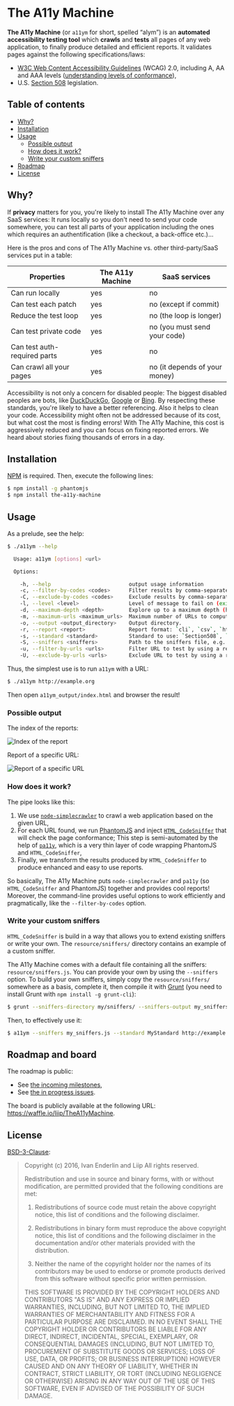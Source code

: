 # The A11y Machine

**The A11y Machine** (or `a11ym` for short, spelled “alym”) is an **automated
accessibility testing tool** which **crawls** and **tests** all pages of any web
application, to finally produce detailed and efficient reports. It validates
pages against the following specifications/laws:

  * [W3C Web Content Accessibility Guidelines](http://www.w3.org/TR/WCAG20/)
    (WCAG) 2.0, including A, AA and AAA levels ([understanding levels of
    conformance](http://www.w3.org/TR/UNDERSTANDING-WCAG20/conformance.html#uc-levels-head)),
  * U.S. [Section 508](http://www.section508.gov/) legislation.

## Table of contents

* [Why?](#why)
* [Installation](#installation)
* [Usage](#usage)
  * [Possible output](#possible-output)
  * [How does it work?](#how-does-it-work)
  * [Write your custom sniffers](#write-your-custom-sniffers)
* [Roadmap](#roadmap)
* [License](#license)

## Why?

If **privacy** matters for you, you're likely to install The A11y Machine over
any SaaS services: It runs locally so you don't need to send your code
somewhere, you can test all parts of your application including the ones which
requires an authentification (like a checkout, a back-office etc.)…

Here is the pros and cons of The A11y Machine vs. other third-party/SaaS
services put in a table:

Properties | The A11y Machine | SaaS services
-----------|------------------|---------------
Can run locally              | yes | no
Can test each patch          | yes | no (except if commit)
Reduce the test loop         | yes | no (the loop is longer)
Can test private code        | yes | no (you must send your code)
Can test auth-required parts | yes | no
Can crawl all your pages     | yes | no (it depends of your money)

Accessibility is not only a concern for disabled people: The biggest disabled
peoples are bots, like [DuckDuckGo](https://duckduckgo.com),
[Google](https://google.com/) or [Bing](https://bing.com/). By respecting these
standards, you're likely to have a better referencing. Also it helps to clean
your code. Accessibility might often not be addressed because of its cost, but
what cost the most is finding errors! With The A11y Machine, this cost is
aggressively reduced and you can focus on fixing reported errors. We heard about
stories fixing thousands of errors in a day.

## Installation

[NPM](http://npmjs.org/) is required. Then, execute the following lines:

```sh
$ npm install -g phantomjs
$ npm install the-a11y-machine
```

## Usage

As a prelude, see the help:

```sh
$ ./a11ym --help

  Usage: a11ym [options] <url>

  Options:

    -h, --help                         output usage information
    -c, --filter-by-codes <codes>      Filter results by comma-separated WCAG codes (e.g. `H25,H91,G18`).
    -C, --exclude-by-codes <codes>     Exclude results by comma-separated WCAG codes (e.g. `H25,H91,G18`).
    -l, --level <level>                Level of message to fail on (exit code 2): `error` (default), `warning`, `notice`.
    -d, --maximum-depth <depth>        Explore up to a maximum depth (hops).
    -m, --maximum-urls <maximum_urls>  Maximum number of URLs to compute.
    -o, --output <output_directory>    Output directory.
    -r, --report <report>              Report format: `cli`, `csv`, `html` (default), `json` or `markdown`.
    -s, --standard <standard>          Standard to use: `Section508`, `WCAG2A`, `WCAG2AA` (default), ` WCAG2AAA` or your own (see `--sniffers`).
    -S, --sniffers <sniffers>          Path to the sniffers file, e.g. `resource/sniffers.js` (default).
    -u, --filter-by-urls <urls>        Filter URL to test by using a regular expression without delimiters (e.g. 'news|contact').
    -U, --exclude-by-urls <urls>       Exclude URL to test by using a regular expression without delimiters (e.g. 'news|contact').
```

Thus, the simplest use is to run `a11ym` with a URL:

```sh
$ ./a11ym http://example.org
```

Then open `a11ym_output/index.html` and browser the result!

### Possible output

The index of the reports:

![Index of the report](resource/screenshots/index.png)

Report of a specific URL:

![Report of a specific URL](resource/screenshots/report.png)

### How does it work?

The pipe looks like this:

  1. We use
     [`node-simplecrawler`](https://github.com/cgiffard/node-simplecrawler/) to
     crawl a web application based on the given URL,
  2. For each URL found, we run [PhantomJS](http://phantomjs.org/) and inject
     [`HTML_CodeSniffer`](https://github.com/squizlabs/HTML_CodeSniffer) that
     will check the page conformance; This step is semi-automated by the help of
     [`pa11y`](https://github.com/nature/pa11y), which is a very thin layer of
     code wrapping PhantomJS and `HTML_CodeSniffer`,
  3. Finally, we transform the results produced by `HTML_CodeSniffer` to produce
     enhanced and easy to use reports.

So basically, The A11y Machine puts `node-simplecrawler` and `pa11y` (so
`HTML_CodeSniffer` and PhantomJS) together and provides cool reports! Moreover,
the command-line provides useful options to work efficiently and pragmatically,
like the `--filter-by-codes` option.

### Write your custom sniffers

`HTML_CodeSniffer` is build in a way that allows you to extend existing sniffers
or write your own. The `resource/sniffers/` directory contains an example of a
custom sniffer.

The A11y Machine comes with a default file containing all the sniffers:
`resource/sniffers.js`. You can provide your own by using the `--sniffers`
option. To build your own sniffers, simply copy the `resource/sniffers/`
somewhere as a basis, complete it, then compile it with
[Grunt](http://gruntjs.com/) (you need to install Grunt with `npm install -g
grunt-cli`):

```sh
$ grunt --sniffers-directory my/sniffers/ --sniffers-output my_sniffers.js
```

Then, to effectively use it:

```sh
$ a11ym --sniffers my_sniffers.js --standard MyStandard http://example.org/
```

## Roadmap and board

The roadmap is public:
  * See [the incoming
    milestones](https://github.com/liip/TheA11yMachine/milestones),
  * See [the in progress
    issues](https://github.com/liip/TheA11yMachine/labels/in%20progress).

The board is publicly available at the following URL: https://waffle.io/liip/TheA11yMachine.

## License

[BSD-3-Clause](http://opensource.org/licenses/BSD-3-Clause):

> Copyright (c) 2016, Ivan Enderlin and Liip
> All rights reserved.
>
> Redistribution and use in source and binary forms, with or without modification,
> are permitted provided that the following conditions are met:
>
> 1. Redistributions of source code must retain the above copyright notice, this
>    list of conditions and the following disclaimer.
>
> 2. Redistributions in binary form must reproduce the above copyright notice,
>    this list of conditions and the following disclaimer in the documentation
>    and/or other materials provided with the distribution.
>
> 3. Neither the name of the copyright holder nor the names of its contributors
>    may be used to endorse or promote products derived from this software without
>    specific prior written permission.
>
> THIS SOFTWARE IS PROVIDED BY THE COPYRIGHT HOLDERS AND CONTRIBUTORS "AS IS" AND
> ANY EXPRESS OR IMPLIED WARRANTIES, INCLUDING, BUT NOT LIMITED TO, THE IMPLIED
> WARRANTIES OF MERCHANTABILITY AND FITNESS FOR A PARTICULAR PURPOSE ARE
> DISCLAIMED. IN NO EVENT SHALL THE COPYRIGHT HOLDER OR CONTRIBUTORS BE LIABLE FOR
> ANY DIRECT, INDIRECT, INCIDENTAL, SPECIAL, EXEMPLARY, OR CONSEQUENTIAL DAMAGES
> (INCLUDING, BUT NOT LIMITED TO, PROCUREMENT OF SUBSTITUTE GOODS OR SERVICES;
>  LOSS OF USE, DATA, OR PROFITS; OR BUSINESS INTERRUPTION) HOWEVER CAUSED AND ON
> ANY THEORY OF LIABILITY, WHETHER IN CONTRACT, STRICT LIABILITY, OR TORT
> (INCLUDING NEGLIGENCE OR OTHERWISE) ARISING IN ANY WAY OUT OF THE USE OF THIS
> SOFTWARE, EVEN IF ADVISED OF THE POSSIBILITY OF SUCH DAMAGE.
